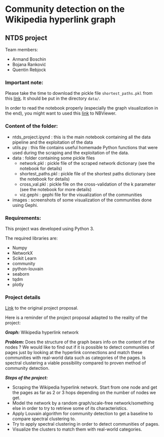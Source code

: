 # Community detection on the Wikipedia hyperlink graph
## NTDS project

Team members: 
* Armand Boschin
* Bojana Ranković
* Quentin Rebjock

### Important note:
Please take the time to download the pickle file `shortest_paths.pkl` from this [link](https://drive.google.com/file/d/17bXr-OKY8xrUhCDfwR0WwP9uTOXeKG9d/view?usp=sharing). It should be put in the directory `data/`.

In order to read the notebook properly (especially the graph visualization in the end), you might want to used this [link](https://nbviewer.jupyter.org/github/armand33/wikipedia_graph/blob/master/ntds_project.ipynb?flush_cache=true) to NBViewer.

### Content of the folder:
* ntds_project.ipynd : this is the main notebook containing all the data pipeline and the exploitation of the data
* utils.py : this file contains useful homemade Python functions that were used during the scraping and the exploitation of the
data.
* data : folder containing some pickle files
    * network.pkl : pickle file of the scraped network dictionary (see the notebook for details)
    * shortest_paths.pkl : pickle file of the shortest paths dictionary (see the notebook for details)
    * cross_val.pkl : pickle file on the cross-validation of the k parameter (see the notebook for more details)
    * viz.gephi : gephi file for the visualization of the communities
* images : screenshots of some visualization of the communities done using Gephi.
### Requirements:
This project was developed using Python 3.

The required libraries are: 
* Numpy
* NetworkX
* Scikit Learn
* community
* python-louvain
* seaborn
* tqdm
* plotly
 

### Project details
[Link](https://docs.google.com/document/d/1XEc3ogZWYKrAFKGfEoxY8xdoTWGB_P_4vfVQA0mi6tk/edit?usp=sharing) to the original 
project proposal.

Here is a reminder of the project proposal adapted to the reality of the project:

***Graph:*** Wikipedia hyperlink network

***Problem:*** 
Does the structure of the graph bears info on the content of the nodes ? We would like to find out if it is possible to detect communities of pages just by looking at the hyperlink connections and match these communities with real-world data such as categories of the pages. Is spectral clustering a viable possibility compared to proven method of community detection.

***Steps of the project:***
* Scraping the Wikipedia hyperlink network. Start from one node and get the pages as far as 2 or 3 hops depending on the number of nodes we get.
* Model the network by a random graph/scale-free network/something else in order to try to retrieve some of its characteristics.
* Apply Louvain algorithm for community detection to get a baseline to compare spectral clustering to.
* Try to apply spectral clustering in order to detect communities of pages.
* Visualize the clusters to match them with real-world categories.
